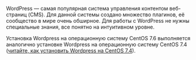 WordPress — самая популярная система управления контентом веб-страниц (CMS). Для данной системы создано множество плагинов, её сообщество в мире очень обширное. Для работы с WordPress не нужны специальные знания, все понятно на интуитивном уровне.

Установка Wordpress на операционную систему CentOS 7.6 выполняется аналогично установке Wordpress на операционную систему CentOS 7.4 ([читайте, как установить Wordpress на CentOS 7.4](https://mcs.mail.ru/help//wordpress-on-linux/wordpress-centos-7-4)).